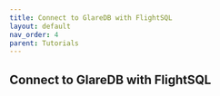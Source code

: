 ```yaml
---
title: Connect to GlareDB with FlightSQL
layout: default
nav_order: 4
parent: Tutorials
---
```


## Connect to GlareDB with FlightSQL
